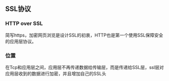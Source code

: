 ## SSL协议

### HTTP over SSL

简写https，加密网页浏览是设计SSL的初衷，HTTP也是第一个使用SSL保障安全的应用层协议。

### 位置

在Tcp和应用层之间，应用层不再传递数据给传输层，而是传递给SSL层，ssl层对应用层收到的数据进行加密，并且增加自己的SSL头